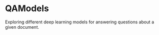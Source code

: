 # QAModels
Exploring different deep learning models for answering questions about a given document.
